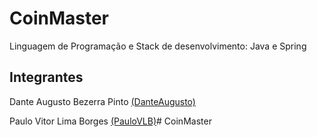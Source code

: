 # CoinMaster

Linguagem de Programação e Stack de desenvolvimento: Java e Spring

## Integrantes

Dante Augusto Bezerra Pinto [(DanteAugusto)](https://github.com/DanteAugusto)

Paulo Vitor Lima Borges [(PauloVLB)](https://github.com/PauloVLB)# CoinMaster